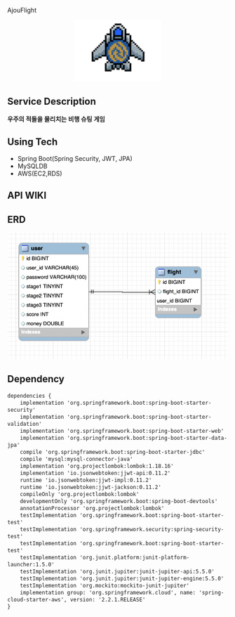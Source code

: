 AjouFlight
<div align="center">
<img src="./img/logo.png" alt="logo" width="200">
</div>


## Service Description   
**우주의 적들을 물리치는 비행 슈팅 게임** 


 ## Using Tech
 - Spring Boot(Spring Security, JWT, JPA)
 - MySQLDB
 - AWS(EC2,RDS) 

  ## API WIKI 



  ## ERD
![임시 ERD](./img/ERD.png)

  ## Dependency
```
dependencies {
    implementation 'org.springframework.boot:spring-boot-starter-security'
    implementation 'org.springframework.boot:spring-boot-starter-validation'
    implementation 'org.springframework.boot:spring-boot-starter-web'
    implementation 'org.springframework.boot:spring-boot-starter-data-jpa'
    compile 'org.springframework.boot:spring-boot-starter-jdbc'
    compile 'mysql:mysql-connector-java'
    implementation 'org.projectlombok:lombok:1.18.16'
    implementation 'io.jsonwebtoken:jjwt-api:0.11.2'
    runtime 'io.jsonwebtoken:jjwt-impl:0.11.2'
    runtime 'io.jsonwebtoken:jjwt-jackson:0.11.2'
    compileOnly 'org.projectlombok:lombok'
    developmentOnly 'org.springframework.boot:spring-boot-devtools'
    annotationProcessor 'org.projectlombok:lombok'
    testImplementation 'org.springframework.boot:spring-boot-starter-test'
    testImplementation 'org.springframework.security:spring-security-test'
    testImplementation 'org.springframework.boot:spring-boot-starter-test'
    testImplementation 'org.junit.platform:junit-platform-launcher:1.5.0'
    testImplementation 'org.junit.jupiter:junit-jupiter-api:5.5.0'
    testImplementation 'org.junit.jupiter:junit-jupiter-engine:5.5.0'
    testImplementation 'org.mockito:mockito-junit-jupiter'
    implementation group: 'org.springframework.cloud', name: 'spring-cloud-starter-aws', version: '2.2.1.RELEASE'
}
```
